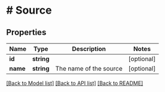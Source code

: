 # # Source

## Properties

Name | Type | Description | Notes
------------ | ------------- | ------------- | -------------
**id** | **string** |  | [optional]
**name** | **string** | The name of the source | [optional]

[[Back to Model list]](../../README.md#models) [[Back to API list]](../../README.md#endpoints) [[Back to README]](../../README.md)

